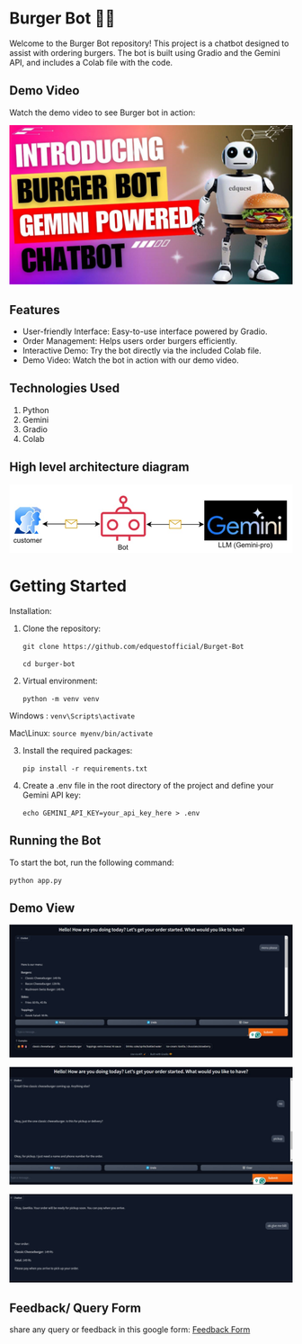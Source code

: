 <h1>Burger Bot 🍔🤖</h1>

Welcome to the Burger Bot repository! This project is a chatbot designed to assist with ordering burgers. The bot is built using Gradio and the Gemini API, and includes a Colab file with the code.

<h2> Demo Video </h2>
Watch the demo video to see Burger bot in action:

[![Watch the video](images/thumbnail.jpg)](https://www.youtube.com/watch?v=EIn-j1yIkgA)


<h2>Features</h2>

* User-friendly Interface: Easy-to-use interface powered by Gradio.
* Order Management: Helps users order burgers efficiently.
* Interactive Demo:  Try the bot directly via the included Colab file.
* Demo Video: Watch the bot in action with our demo video.

<h2>Technologies Used</h2>

  1. Python
  2. Gemini
  3. Gradio
  4. Colab

<h2>High level architecture diagram</h2>

![image](images/Architecturaldiagram.jpeg)


<h1> Getting Started </h1>

</h2>Installation:</h2>

1. Clone the repository:

   `git clone https://github.com/edquestofficial/Burget-Bot `
   
   `cd burger-bot`

2. Virtual environment:
   
   `python -m venv venv  `
   
  Windows :    `venv\Scripts\activate  `
  
  Mac\Linux:   `source myenv/bin/activate` 

3. Install the required packages:
   
   `pip install -r requirements.txt`

4. Create a .env file in the root directory of the project and define your Gemini API key:

   `echo GEMINI_API_KEY=your_api_key_here > .env`


<h2> Running the Bot </h2>

To start the bot, run the following command:

`python app.py`
   
<h2>Demo View</h2>

![image](https://github.com/edquestofficial/Burget-Bot/blob/main/images/1_demo.jpeg)

![image](https://github.com/edquestofficial/Burget-Bot/blob/main/images/2_demo.jpeg)

![image](https://github.com/edquestofficial/Burget-Bot/blob/main/images/3_demo.jpeg)


<h2> Feedback/ Query Form </h2>

share any query or feedback in this google form: [Feedback Form](https://forms.gle/EVLTwUMsdtiidKkR9)
